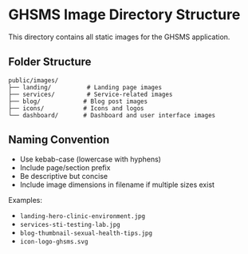 # GHSMS Image Directory Structure

This directory contains all static images for the GHSMS application.

## Folder Structure
```
public/images/
├── landing/          # Landing page images
├── services/         # Service-related images
├── blog/            # Blog post images
├── icons/           # Icons and logos
└── dashboard/       # Dashboard and user interface images
```

## Naming Convention
- Use kebab-case (lowercase with hyphens)
- Include page/section prefix
- Be descriptive but concise
- Include image dimensions in filename if multiple sizes exist

Examples:
- `landing-hero-clinic-environment.jpg`
- `services-sti-testing-lab.jpg`
- `blog-thumbnail-sexual-health-tips.jpg`
- `icon-logo-ghsms.svg`